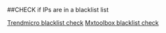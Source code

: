 ##CHECK if IPs are in a blacklist list


[Trendmicro blacklist check](https://www.ers.trendmicro.com/reputations "Trendmicro")
[Mxtoolbox blacklist check](https://mxtoolbox.com/blacklists.aspx "MXToolbox")
